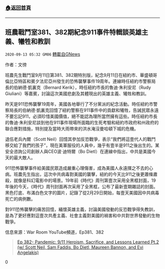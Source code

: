 ###  [:house:返回首頁](https://github.com/ourhimalayas/txt)
---

## 班農戰鬥室381、382期紀念911事件特輯談英雄主義、犧牲和教訓
`2020-09-13 05:32 GM06` [轉載自GNews](https://gnews.org/zh-hant/351912/)

作者：文徬

班農先生戰鬥室9月11日第381、382期特別版，紀念9月11日在紐約市、華盛頓哥倫比亞特區和賓夕法尼亞州發生的恐怖襲擊事件19周年。連線時任紐約市警察局長的伯納德·凱裏克（Bernard Kerik），時任紐約市長的魯迪·朱利安尼（Rudy Giuliani）等嘉賓，討論這次美國悲劇及其體現出的英雄主義、犧牲和教訓。

昨天是911恐怖襲擊19周年，美國各地舉行了不分黨派的紀念活動。時任紐約市警察局長的伯納德·凱裏克回憶了紐約警察在911事件中的貢獻和犧牲，告誡民眾永遠不要忘記911，必須珍惜美國價值，絕不能認為理所當然擁有這些。時任紐約市長的魯迪·朱利安尼談到他在911事件現場所面臨的生死考驗和紐約市政府和州政府的聯合應對措施，特別提及當時大雨帶來的洪水淹沒曼哈頓下城的危機。

退伍老兵內爾（Scott Neil）回憶其參加反恐戰爭，表示“我們將這壹代人的戰鬥移交給了我們的孩子”，現在美軍服役的人員中，幾乎有壹半是911之後出生的。某安全咨詢公司創辦人與CEO波·迪特爾（Bo Dietl）在連線中指出，中共是美國今天的最大敵人。

911恐怖襲擊事件給美國民眾造成嚴重心理傷害，成為美國人永遠揮之不去的心病。班農先生指出，這次中共病毒對美國的襲擊，紐約的今天比911之後更蕭條肅殺，就像是科幻電影中的場景。19年前《時代》周刊第壹次采用全黑框封面，19年後的今天，《時代》周刊封面再次采用了全黑框，公布了最新壹期雜誌的封面。黑色打底、布滿白色文字的圖片，記錄了從2月29日開始，每壹天美國因中共病毒死亡的病例數。

對911恐怖襲擊的痛苦回憶，緬懷英雄主義，討論美國發動的反恐戰爭得失教訓，是為了更好應對這壹次共產主義、社會主義對美國的禍害和中共對世界發動的生物戰爭。

信息來源：War Room YouTube頻道，Ep381、382

> [Ep 382- Pandemic: 9/11 Heroism, Sacrifice, and Lessons Learned Pt.2 (w/ Scott Neil, Sam Faddis, Bo Dietl, Maureen Bannon, and Evi Angelakis)](https://pandemic.warroom.org/2020/09/11/ep-382-pandemic-9-11-heroism-sacrifice-and-lessons-learned-pt-2-w-scott-neil-sam-faddis-bo-dietl-maureen-bannon-and-evi-angelakis/)

0
